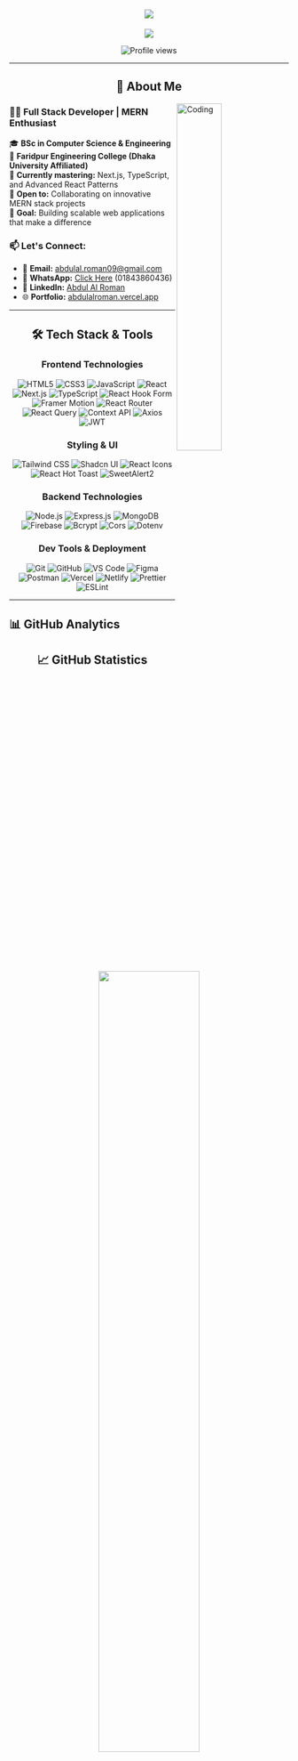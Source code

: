 <!-- Profile Header with Animated Typing -->
<h1 align="center">
  <img src="https://readme-typing-svg.herokuapp.com/?font=Righteous&size=35&center=true&vCenter=true&width=500&height=70&duration=4000&lines=Hi+There!+👋;+I'm+Abdul+Al+Roman!;MERN+Stack+Developer!;Welcome+to+my+Profile!;" />
</h1>

<!-- Animated Banner -->
<p align="center">
  <img src="https://capsule-render.vercel.app/api?type=waving&color=gradient&customColorList=6,11,20&height=180&section=header&text=Abdul%20Al%20Roman&fontSize=42&fontColor=fff&animation=twinkling&fontAlignY=32" />
</p>


<!-- Profile Views Counter -->
<p align="center">
  <img src="https://komarev.com/ghpvc/?username=Abdulal-Roman09&label=Profile%20views&color=0e75b6&style=flat" alt="Profile views" />
</p>

---

<h2 align="center">🚀 About Me
</h2>
<img align="right" alt="Coding" width="40%" src="https://cdn.dribbble.com/users/1162077/screenshots/3848914/programmer.gif">

### 👨‍💻 **Full Stack Developer | MERN Enthusiast**

🎓 **BSc in Computer Science & Engineering**  
📍 **Faridpur Engineering College (Dhaka University Affiliated)**  
🌱 **Currently mastering:** Next.js, TypeScript, and Advanced React Patterns  
💼 **Open to:** Collaborating on innovative MERN stack projects  
🎯 **Goal:** Building scalable web applications that make a difference  

### 📫 **Let's Connect:**
- 📧 **Email:** [abdulal.roman09@gmail.com](mailto:abdulal.roman09@gmail.com)  
- 📱 **WhatsApp:** [Click Here](https://wa.me/8801843860436)  (01843860436)
- 💼 **LinkedIn:** [Abdul Al Roman](https://www.linkedin.com/in/abdul-al-roman09/)  
- 🌐 **Portfolio:** [abdulalroman.vercel.app](https://abdulalroman.vercel.app/)  

---

<h2 align="center">🛠️ Tech Stack & Tools
</h2>

<div align="center">

### **Frontend Technologies**
![HTML5](https://img.shields.io/badge/HTML5-E34F26?style=for-the-badge&logo=html5&logoColor=white)
![CSS3](https://img.shields.io/badge/CSS3-1572B6?style=for-the-badge&logo=css3&logoColor=white)
![JavaScript](https://img.shields.io/badge/JavaScript-F7DF1E?style=for-the-badge&logo=javascript&logoColor=black)
![React](https://img.shields.io/badge/React-20232A?style=for-the-badge&logo=react&logoColor=61DAFB)
![Next.js](https://img.shields.io/badge/Next.js-000000?style=for-the-badge&logo=next.js&logoColor=white)
![TypeScript](https://img.shields.io/badge/TypeScript-007ACC?style=for-the-badge&logo=typescript&logoColor=white)
![React Hook Form](https://img.shields.io/badge/React_Hook_Form-EC5990?style=for-the-badge&logo=react&logoColor=white)
![Framer Motion](https://img.shields.io/badge/Framer_Motion-0055FF?style=for-the-badge&logo=framer&logoColor=white)
![React Router](https://img.shields.io/badge/React_Router-CA4245?style=for-the-badge&logo=react-router&logoColor=white)
![React Query](https://img.shields.io/badge/React_Query-FF4154?style=for-the-badge&logo=react-query&logoColor=white)
![Context API](https://img.shields.io/badge/Context_API-61DAFB?style=for-the-badge&logo=react&logoColor=white)
![Axios](https://img.shields.io/badge/Axios-5A29E4?style=for-the-badge&logo=axios&logoColor=white)
![JWT](https://img.shields.io/badge/JWT-000000?style=for-the-badge&logo=JSONWebTokens&logoColor=white)

### **Styling & UI**
![Tailwind CSS](https://img.shields.io/badge/Tailwind_CSS-38B2AC?style=for-the-badge&logo=tailwind-css&logoColor=white)
![Shadcn UI](https://img.shields.io/badge/Shadcn_UI-000000?style=for-the-badge&logo=shadcn/ui&logoColor=white)
![React Icons](https://img.shields.io/badge/React_Icons-61DAFB?style=for-the-badge&logo=react&logoColor=white)
![React Hot Toast](https://img.shields.io/badge/React_Hot_Toast-EC5990?style=for-the-badge&logo=react&logoColor=white)
![SweetAlert2](https://img.shields.io/badge/SweetAlert2-FFA500?style=for-the-badge&logo=sweetalert&logoColor=white)

### **Backend Technologies**
![Node.js](https://img.shields.io/badge/Node.js-43853D?style=for-the-badge&logo=node.js&logoColor=white)
![Express.js](https://img.shields.io/badge/Express.js-404D59?style=for-the-badge&logo=express&logoColor=white)
![MongoDB](https://img.shields.io/badge/MongoDB-4EA94B?style=for-the-badge&logo=mongodb&logoColor=white)
![Firebase](https://img.shields.io/badge/Firebase-039BE5?style=for-the-badge&logo=firebase&logoColor=white)
![Bcrypt](https://img.shields.io/badge/Bcrypt-FF7F50?style=for-the-badge&logo=OpenSSL&logoColor=white)
![Cors](https://img.shields.io/badge/Cors-008080?style=for-the-badge&logo=cloudflare&logoColor=white)
![Dotenv](https://img.shields.io/badge/Dotenv-000000?style=for-the-badge&logo=dotenv&logoColor=white)

### **Dev Tools & Deployment**
![Git](https://img.shields.io/badge/Git-F05032?style=for-the-badge&logo=git&logoColor=white)
![GitHub](https://img.shields.io/badge/GitHub-181717?style=for-the-badge&logo=github&logoColor=white)
![VS Code](https://img.shields.io/badge/VS_Code-007ACC?style=for-the-badge&logo=visual-studio-code&logoColor=white)
![Figma](https://img.shields.io/badge/Figma-F24E1E?style=for-the-badge&logo=figma&logoColor=white)
![Postman](https://img.shields.io/badge/Postman-FF6C37?style=for-the-badge&logo=postman&logoColor=white)
![Vercel](https://img.shields.io/badge/Vercel-000000?style=for-the-badge&logo=vercel&logoColor=white)
![Netlify](https://img.shields.io/badge/Netlify-00C7B7?style=for-the-badge&logo=netlify&logoColor=white)
![Prettier](https://img.shields.io/badge/Prettier-F7B93E?style=for-the-badge&logo=prettier&logoColor=white)
![ESLint](https://img.shields.io/badge/ESLint-4B32C3?style=for-the-badge&logo=eslint&logoColor=white)


</div>


---

## 📊 **GitHub Analytics**


<div align="center">
  
<h2 align="center">📈 GitHub Statistics</h2>

<p align="center">
  <img width="60%" src="https://github-readme-streak-stats.herokuapp.com?user=Abdulal-Roman09&theme=react&hide_border=true&background=0D1117&stroke=0D1117&fire=FF1CF7&sideLabels=00F0FF&currStreakNum=FF1CF7&ring=FF1CF7&currStreakLabel=FF1CF7&sideNums=00F0FF" />
</p>




</div>
<br>
<div align="center">
  <h2>📊 Most Used Languages</h2>
  <img width="60%" src="https://github-readme-stats.vercel.app/api/top-langs/?username=Abdulal-Roman09&layout=compact&langs_count=8&theme=react&hide_border=true&bg_color=0D1117&title_color=FF1CF7&text_color=FFFFFF"/>
</div>



---
<h2 align="center">🌟 Featured Projects</h2>

<div align="center">

### 🏨 [Hostel Management System](https://golden-pegasus-af7e4b.netlify.app/)

[![Live Demo](https://img.shields.io/badge/Live_Demo-FF6B6B?style=for-the-badge&logo=vercel&logoColor=white)](https://golden-pegasus-af7e4b.netlify.app/) &nbsp;&nbsp;
[![Source Code](https://img.shields.io/badge/Source_Code-181717?style=for-the-badge&logo=github&logoColor=white)](#)


<h3 align="center">🔧 Tech Stack</h3> 
<img src="https://skillicons.dev/icons?i=html,css,js,react,expressjs,nodejs,firebase,tailwind,mongodb&theme=dark" alt="Tech Stack" />

**✨ Features:** Real-time meal planning, Membership tracking, Secure payments, Role-based dashboards

---

### 🌍 [Travel Recommendation Platform](https://b11-a11.netlify.app/)

[![Live Demo](https://img.shields.io/badge/Live_Demo-4ECDC4?style=for-the-badge&logo=vercel&logoColor=white)](https://b11-a11.netlify.app/) &nbsp;&nbsp;
[![Source Code](https://img.shields.io/badge/Source_Code-181717?style=for-the-badge&logo=github&logoColor=white)](#)

<h3 align="center">🔧 Tech Stack</h3> 
<img src="https://skillicons.dev/icons?i=html,css,js,react,expressjs,nodejs,firebase,tailwind,mongodb&theme=dark" alt="Tech Stack" />

**✨ Features:** Interactive travel queries, Personalized recommendations, Dynamic dashboards

---

### 🥗 [Restaurant Management App](https://whimsical-jelly-bedd51.netlify.app/)

[![Live Demo](https://img.shields.io/badge/Live_Demo-FFE66D?style=for-the-badge&logo=vercel&logoColor=black)](https://whimsical-jelly-bedd51.netlify.app/) &nbsp;&nbsp;
[![Source Code](https://img.shields.io/badge/Source_Code-181717?style=for-the-badge&logo=github&logoColor=white)](#)


<h3 align="center">🔧 Tech Stack</h3> 
<img src="https://skillicons.dev/icons?i=html,css,js,react,expressjs,nodejs,firebase,tailwind,mongodb&theme=dark" alt="Tech Stack" />

**✨ Features:** Menu management, Customer reviews, Intuitive ordering system

</div>

---
<h2 align="center">🤝 Let's Connect & Collaborate</h2>

<div align="center">

[![Gmail](https://img.shields.io/badge/Gmail-D14836?style=for-the-badge&logo=gmail&logoColor=white)](mailto:abdulal.roman09@gmail.com)
[![LinkedIn](https://img.shields.io/badge/LinkedIn-0077B5?style=for-the-badge&logo=linkedin&logoColor=white)](https://www.linkedin.com/in/abdul-al-roman09/)
[![Portfolio](https://img.shields.io/badge/Portfolio-FF5722?style=for-the-badge&logo=vercel&logoColor=white)](https://abdulalroman.vercel.app/)
[![WhatsApp](https://img.shields.io/badge/WhatsApp-25D366?style=for-the-badge&logo=whatsapp&logoColor=white)](https://wa.me/8801843860436)

### **💡 Open to:**
- 🚀 **Freelance Projects**
- 🤝 **Open Source Contributions**
- 💼 **Full-time Opportunities**
- 🎓 **Mentoring & Learning**

</div>

---

<div align="center">
  <img src="https://capsule-render.vercel.app/api?type=waving&color=gradient&customColorList=6,11,20&height=100&section=footer"/>
  <br>
  
  **⭐ From [Abdul Al Roman](https://github.com/Abdulal-Roman09) with ❤️**
  
  *"Code is like humor. When you have to explain it, it's bad." – Cory House*
</div>


